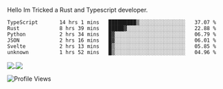 Hello Im Tricked a Rust and Typescript developer.

<!--START_SECTION:waka-->

```text
TypeScript       14 hrs 1 mins   █████████▒░░░░░░░░░░░░░░░   37.07 %
Rust             8 hrs 39 mins   █████▓░░░░░░░░░░░░░░░░░░░   22.88 %
Python           2 hrs 34 mins   █▓░░░░░░░░░░░░░░░░░░░░░░░   06.79 %
JSON             2 hrs 16 mins   █▓░░░░░░░░░░░░░░░░░░░░░░░   06.01 %
Svelte           2 hrs 13 mins   █▒░░░░░░░░░░░░░░░░░░░░░░░   05.85 %
unknown          1 hrs 52 mins   █▒░░░░░░░░░░░░░░░░░░░░░░░   04.96 %
```

<!--END_SECTION:waka-->

<a href="https://github.com/Tricked-dev?tab=repositories">
  <img align="center" src="https://github-readme-stats.vercel.app/api/top-langs/?username=Tricked-dev&hide=scheme&count_private=true&title_color=EC5061&text_color=FBDCDF&icon_color=E89F9A&bg_color=0D1117" />
</a>
<a href="https://github.com/Tricked-dev?tab=repositories">
  <img align="center" src="https://github-readme-stats.vercel.app/api?username=Tricked-dev&show_icons=true&line_height=33&count_private=true&title_color=EC5061&text_color=FBDCDF&icon_color=E89F9A&bg_color=0D1117&compact=true" />
</a>

![Profile Views](https://api.tricked.pro/badge?user=tricked&style=FlatSquare)
